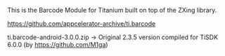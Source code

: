 This is the Barcode Module for Titanium built on top of the ZXing library.

https://github.com/appcelerator-archive/ti.barcode

ti.barcode-android-3.0.0.zip -> Original 2.3.5 version compiled for TiSDK 6.0.0 (by https://github.com/M1ga)